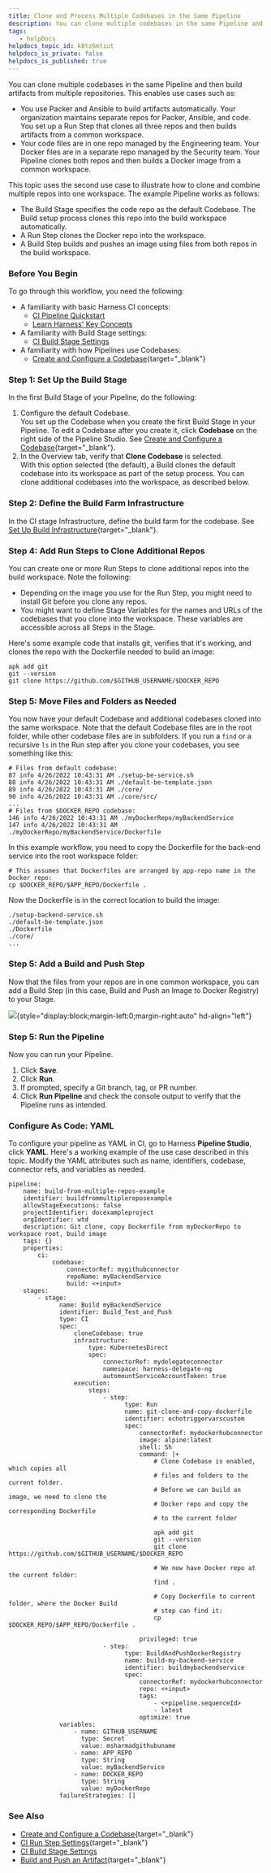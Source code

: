 ```yaml
---
title: Clone and Process Multiple Codebases in the Same Pipeline
description: You can clone multiple codebases in the same Pipeline and then build artifacts from multiple repositories. This enables use cases such as&#58; You use Packer and Ansible to build artifacts automatically.…
tags: 
   - helpDocs
helpdocs_topic_id: k8tz6mtiut
helpdocs_is_private: false
helpdocs_is_published: true
---
```


You can clone multiple codebases in the same Pipeline and then build
artifacts from multiple repositories. This enables use cases such as:

-   You use Packer and Ansible to build artifacts automatically. Your
    organization maintains separate repos for Packer, Ansible, and code.
    You set up a Run Step that clones all three repos and then builds
    artifacts from a common workspace.
-   Your code files are in one repo managed by the Engineering team.
    Your Docker files are in a separate repo managed by the Security
    team. Your Pipeline clones both repos and then builds a Docker image
    from a common workspace.

This topic uses the second use case to illustrate how to clone and
combine multiple repos into one workspace. The example Pipeline works as
follows:

-   The Build Stage specifies the code repo as the default Codebase. The
    Build setup process clones this repo into the build workspace
    automatically.
-   A Run Step clones the Docker repo into the workspace.
-   A Build Step builds and pushes an image using files from both repos
    in the build workspace.

### Before You Begin

To go through this workflow, you need the following:

-   A familiarity with basic Harness CI concepts:
    -   [CI Pipeline
        Quickstart](https://ngdocs.harness.io/article/x0d77ktjw8-ci-pipeline-quickstart)
    -   [Learn Harness\' Key
        Concepts](https://ngdocs.harness.io/article/hv2758ro4e-learn-harness-key-concepts)
-   A familiarity with Build Stage settings:
    -   [CI Build Stage
        Settings](https://ngdocs.harness.io/article/yn4x8vzw3q)
-   A familiarity with how Pipelines use Codebases:
    -   [Create and Configure a
        Codebase](https://ngdocs.harness.io/article/mozd8b49td){target="_blank"}

### Step 1: Set Up the Build Stage

In the first Build Stage of your Pipeline, do the following:

1.  Configure the default Codebase.\
    You set up the Codebase when you create the first Build Stage in
    your Pipeline. To edit a Codebase after you create it, click
    **Codebase** on the right side of the Pipeline Studio. See [Create
    and Configure a
    Codebase](https://newdocs.helpdocs.io/article/mozd8b49td){target="_blank"}.
2.  In the Overview tab, verify that **Clone Codebase** is selected.\
    With this option selected (the default), a Build clones the default
    codebase into its workspace as part of the setup process. You can
    clone additional codebases into the workspace, as described below.

### Step 2: Define the Build Farm Infrastructure

In the CI stage Infrastructure, define the build farm for the codebase.
See [Set Up Build
Infrastructure](/category/rg8mrhqm95-set-up-build-infrastructure){target="_blank"}.

### Step 4: Add Run Steps to Clone Additional Repos

You can create one or more Run Steps to clone additional repos into the
build workspace. Note the following:

-   Depending on the image you use for the Run Step, you might need to
    install Git before you clone any repos.
-   You might want to define Stage Variables for the names and URLs of
    the codebases that you clone into the workspace. These variables are
    accessible across all Steps in the Stage.

Here\'s some example code that installs git, verifies that it\'s
working, and clones the repo with the Dockerfile needed to build an
image:

``` {.hljs .bash}
apk add git
git --version
git clone https://github.com/$GITHUB_USERNAME/$DOCKER_REPO
```

### Step 5: Move Files and Folders as Needed

You now have your default Codebase and additional codebases cloned into
the same workspace. Note that the default Codebase files are in the root
folder, while other codebase files are in subfolders. If you run a
`find` or a recursive `ls` in the Run step after you clone your
codebases, you see something like this:

    # Files from default codebase:
    87 info 4/26/2022 10:43:31 AM ./setup-be-service.sh
    88 info 4/26/2022 10:43:31 AM ./default-be-template.json
    89 info 4/26/2022 10:43:31 AM ./core/
    90 info 4/26/2022 10:43:31 AM ./core/src/
    ...
    # Files from $DOCKER_REPO codebase:
    146 info 4/26/2022 10:43:31 AM ./myDockerRepo/myBackendService
    147 info 4/26/2022 10:43:31 AM ./myDockerRepo/myBackendService/Dockerfile

In this example workflow, you need to copy the Dockerfile for the
back-end service into the root workspace folder:

``` {.hljs .bash}
# This assumes that Dockerfiles are arranged by app-repo name in the Docker repo:
cp $DOCKER_REPO/$APP_REPO/Dockerfile .
```

Now the Dockerfile is in the correct location to build the image:

``` {.hljs .bash}
./setup-backend-service.sh
./default-be-template.json
./Dockerfile
./core/
...
```

### Step 5: Add a Build and Push Step

Now that the files from your repos are in one common workspace, you can
add a Build Step (in this case, Build and Push an Image to Docker
Registry) to your Stage.

![](https://files.helpdocs.io/i5nl071jo5/articles/k8tz6mtiut/1651013481363/clone-multiple-codebases.png){style="display:block;margin-left:0;margin-right:auto"
hd-align="left"}

### Step 5: Run the Pipeline

Now you can run your Pipeline.

1.  Click **Save**.
2.  Click **Run**.
3.  If prompted, specify a Git branch, tag, or PR number.
4.  Click **Run Pipeline** and check the console output to verify that
    the Pipeline runs as intended.

### Configure As Code: YAML

To configure your pipeline as YAML in CI, go to Harness **Pipeline
Studio**, click **YAML**. Here's a working example of the use case
described in this topic. Modify the YAML attributes such as name,
identifiers, codebase, connector refs, and variables as needed.

    pipeline:
        name: build-from-multiple-repos-example
        identifier: buildfrommultiplereposexample
        allowStageExecutions: false
        projectIdentifier: docexampleproject
        orgIdentifier: wtd
        description: Git clone, copy Dockerfile from myDockerRepo to workspace root, build image
        tags: {}
        properties:
            ci:
                codebase:
                    connectorRef: mygithubconnector
                    repoName: myBackendService
                    build: <+input>
        stages:
            - stage:
                  name: Build myBackendService
                  identifier: Build_Test_and_Push
                  type: CI
                  spec:
                      cloneCodebase: true
                      infrastructure:
                          type: KubernetesDirect
                          spec:
                              connectorRef: mydelegateconnector
                              namespace: harness-delegate-ng
                              automountServiceAccountToken: true
                      execution:
                          steps:
                              - step:
                                    type: Run
                                    name: git-clone-and-copy-dockerfile
                                    identifier: echotriggervarscustom
                                    spec:
                                        connectorRef: mydockerhubconnector
                                        image: alpine:latest
                                        shell: Sh
                                        command: |+
                                            # Clone Codebase is enabled, which copies all
                                            # files and folders to the current folder.
                                            # Before we can build an image, we need to clone the 
                                            # Docker repo and copy the corresponding Dockerfile
                                            # to the current folder 

                                            apk add git
                                            git --version
                                            git clone https://github.com/$GITHUB_USERNAME/$DOCKER_REPO

                                            # We now have Docker repo at the current folder:
                                            find .

                                            # Copy Dockerfile to current folder, where the Docker Build
                                            # step can find it:
                                            cp $DOCKER_REPO/$APP_REPO/Dockerfile .

                                        privileged: true
                              - step:
                                    type: BuildAndPushDockerRegistry
                                    name: build-my-backend-service
                                    identifier: buildmybackendservice
                                    spec:
                                        connectorRef: mydockerhubconnector
                                        repo: <+input>
                                        tags:
                                            - <+pipeline.sequenceId>
                                            - latest
                                        optimize: true
                  variables:
                      - name: GITHUB_USERNAME
                        type: Secret
                        value: msharmadgithubuname
                      - name: APP_REPO
                        type: String
                        value: myBackendService
                      - name: DOCKER_REPO
                        type: String
                        value: myDockerRepo
                  failureStrategies: []

### See Also

-   [Create and Configure a
    Codebase](https://newdocs.helpdocs.io/article/mozd8b49td){target="_blank"}
-   [CI Run Step
    Settings](https://ngdocs.harness.io/article/1i1ttvftm4){target="_blank"}
-   [CI Build Stage
    Settings](https://newdocs.helpdocs.io/article/yn4x8vzw3q)
-   [Build and Push an
    Artifact](https://newdocs.helpdocs.io/article/8l31vtr4hi){target="_blank"}
